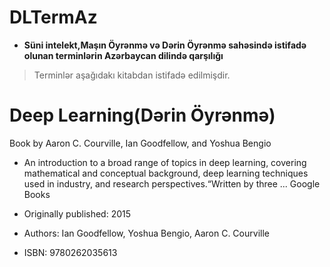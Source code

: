 ﻿# DLTermAz
* **Süni intelekt,Maşın Öyrənmə və Dərin Öyrənmə sahəsində istifadə olunan terminlərin  Azərbaycan dilində qarşılığı**

>Terminlər aşağıdakı kitabdan istifadə edilmişdir.

# Deep Learning(Dərin Öyrənmə)
Book by Aaron C. Courville, Ian Goodfellow, and Yoshua Bengio 
- An introduction to a broad range of topics in deep learning, covering mathematical and conceptual background, deep learning techniques used in industry, and research perspectives.“Written by three ... Google Books

- Originally published: 2015

- Authors: Ian Goodfellow, Yoshua Bengio, Aaron C. Courville

- ISBN: 9780262035613
